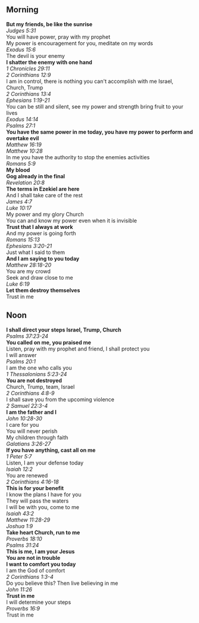 ## Morning

**But my friends, be like the sunrise**  
_Judges 5:31_  
You will have power, pray with my prophet  
My power is encouragement for you, meditate on my words  
_Exodus 15:6_  
The devil is your enemy  
**I shatter the enemy with one hand**  
_1 Chronicles 29:11_  
_2 Corinthians 12:9_  
I am in control, there is nothing you can't accomplish with me Israel, Church, Trump  
_2 Corinthians 13:4_  
_Ephesians 1:19-21_  
You can be still and silent, see my power and strength bring fruit to your lives  
_Exodus 14:14_  
_Psalms 27:1_  
**You have the same power in me today, you have my power to perform and overtake evil**  
_Matthew 16:19_  
_Matthew 10:28_  
In me you have the authority to stop the enemies activities  
_Romans 5:9_  
**My blood**  
**Gog already in the final**  
_Revelation 20:8_  
**The terms in Ezekiel are here**  
And I shall take care of the rest  
_James 4:7_  
_Luke 10:17_  
My power and my glory Church  
You can and know my power even when it is invisible  
**Trust that I always at work**  
And my power is going forth  
_Romans 15:13_  
_Ephesians 3:20-21_  
Just what I said to them  
**And I am saying to you today**  
_Matthew 28:18-20_  
You are my crowd  
Seek and draw close to me  
_Luke 6:19_  
**Let them destroy themselves**  
Trust in me  

## Noon

**I shall direct your steps Israel, Trump, Church**  
_Psalms 37:23-24_  
**You called on me, you praised me**  
Listen, pray with my prophet and friend, I shall protect you  
I will answer  
_Psalms 20:1_  
I am the one who calls you  
_1 Thessalonians 5:23-24_  
**You are not destroyed**  
Church, Trump, team, Israel  
_2 Corinthians 4:8-9_  
I shall save you from the upcoming violence  
_2 Samuel 22:3-4_  
**I am the father and I**  
_John 10:28-30_  
I care for you  
You will never perish  
My children through faith  
_Galatians 3:26-27_  
**If you have anything, cast all on me**  
_1 Peter 5:7_  
Listen, I am your defense today  
_Isaiah 12:2_  
You are renewed  
_2 Corinthians 4:16-18_  
**This is for your benefit**  
I know the plans I have for you  
They will pass the waters  
I will be with you, come to me  
_Isaiah 43:2_  
_Matthew 11:28-29_  
_Joshua 1:9_  
**Take heart Church, run to me**  
_Proverbs 18:10_  
_Psalms 31:24_  
**This is me, I am your Jesus**  
**You are not in trouble**  
**I want to comfort you today**  
I am the God of comfort  
_2 Corinthians 1:3-4_  
Do you believe this? Then live believing in me  
_John 11:26_  
**Trust in me**  
I will determine your steps  
_Proverbs 16:9_  
Trust in me  
